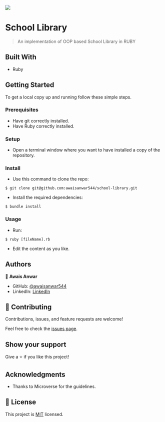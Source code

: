 ![](https://img.shields.io/badge/Microverse-blueviolet)

# School Library

> An implementation of OOP based School Library in RUBY


## Built With

- Ruby


## Getting Started

To get a local copy up and running follow these simple steps.

### Prerequisites

- Have git correctly installed.
- Have Ruby correctly installed.

### Setup

- Open a terminal window where you want to have installed a copy of the repository.

### Install

- Use this command to clone the repo:
```
$ git clone git@github.com:awaisanwar544/school-library.git
```
- Install the required dependencies:
```
$ bundle install
```
### Usage

- Run:
```
$ ruby [fileName].rb
```

- Edit the content as you like.


## Authors

👤 **Awais Anwar**

- GitHub: [@awaisanwar544](https://github.com/awaisanwar544)
- LinkedIn: [LinkedIn](https://linkedin.com/in/awaisanwar544)


## 🤝 Contributing

Contributions, issues, and feature requests are welcome!

Feel free to check the [issues page](../../issues/).

## Show your support

Give a ⭐️ if you like this project!

## Acknowledgments

- Thanks to Microverse for the guidelines.


## 📝 License

This project is [MIT](./MIT.md) licensed.
